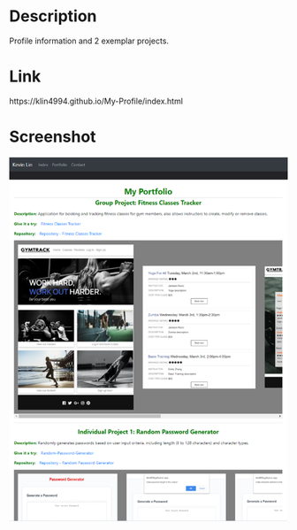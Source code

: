 <h1>Description</h1>
Profile information and 2 exemplar projects.

<h1>Link</h1>
https://klin4994.github.io/My-Profile/index.html

<h1>Screenshot</h1>
<img src = "assets\Portfolio.PNG" alt = "Screenshot of the portfolio page">